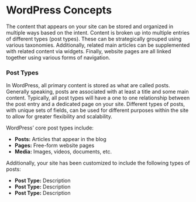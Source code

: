 # WordPress Concepts

The content that appears on your site can be stored and organized in multiple ways based on the intent. Content is broken up into multiple entries of different types (post types). These can be strategically grouped using various taxonomies. Additionally, related main articles can be supplemented with related content via widgets. Finally, website pages are all linked together using various forms of navigation.

### Post Types

In WordPress, all primary content is stored as what are called posts. Generally speaking, posts are associated with at least a title and some main content. Typically, all post types will have a one to one relationship between the post entry and a dedicated page on your site. Different types of posts, with unique sets of fields, can be used for different purposes within the site to allow for greater flexibility and scalability.

WordPress’ core post types include:

* **Posts:** Articles that appear in the blog
* **Pages:** Free-form website pages
* **Media:** Images, videos, documents, etc.

Additionally, your site has been customized to include the following types of posts:

* **Post Type:** Description
* **Post Type:** Description
* **Post Type:** Description
